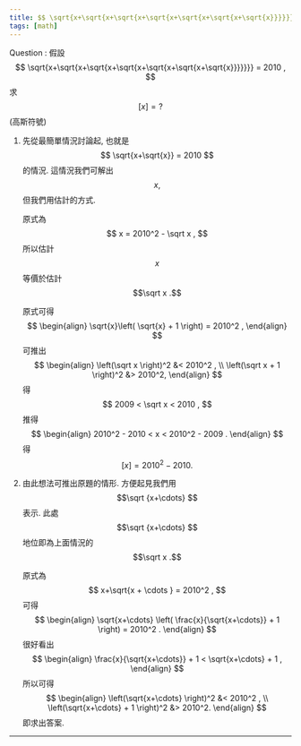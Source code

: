 ```yaml
---
title: $$ \sqrt{x+\sqrt{x+\sqrt{x+\sqrt{x+\sqrt{x+\sqrt{x+\sqrt{x}}}}}}} = 2010  $$
tags: [math]
---
```


Question
: 假設 
$$ \sqrt{x+\sqrt{x+\sqrt{x+\sqrt{x+\sqrt{x+\sqrt{x+\sqrt{x}}}}}}} = 2010 , $$ 
求 $$ [x] = ? $$ (高斯符號)

1. 先從最簡單情況討論起, 也就是 $$ \sqrt{x+\sqrt{x}}  =  2010 $$ 的情況.
   這情況我們可解出 $$ x ,$$ 但我們用估計的方式.
   
   原式為 $$ x = 2010^2 - \sqrt x , $$
   所以估計 $$x$$ 等價於估計 $$\sqrt x .$$

   原式可得
   $$ 
   \begin{align}
   \sqrt{x}\left( \sqrt{x} + 1  \right) = 2010^2 ,    
   \end{align}
   $$
   可推出
   $$ 
   \begin{align}
   \left(\sqrt x \right)^2 &< 2010^2 ,  \\
   \left(\sqrt x  + 1 \right)^2 &> 2010^2,
   \end{align}
   $$
   得 
   $$ 2009 <  \sqrt x < 2010 , $$
   推得
   $$
   \begin{align}
   2010^2 - 2010  < x  < 2010^2 - 2009 .   
   \end{align}
   $$
   得 
   $$ [x] = 2010^2-2010. $$


1. 由此想法可推出原題的情形. 方便起見我們用 $$\sqrt {x+\cdots} $$ 表示.
   此處 $$\sqrt {x+\cdots} $$ 地位即為上面情況的 $$\sqrt x .$$

   原式為 
   $$ x+\sqrt{x + \cdots }  =  2010^2 ,  $$
   可得
   $$ 
   \begin{align}
   \sqrt{x+\cdots} \left( \frac{x}{\sqrt{x+\cdots}} + 1 \right) = 2010^2 .     
   \end{align}
   $$
   很好看出
   $$  
   \begin{align}
   \frac{x}{\sqrt{x+\cdots}} + 1    <  \sqrt{x+\cdots} + 1 ,    
   \end{align}
   $$
   所以可得
   $$ 
   \begin{align}
   \left(\sqrt{x+\cdots} \right)^2 &< 2010^2 ,  \\
   \left(\sqrt{x+\cdots}  + 1 \right)^2 &> 2010^2.
   \end{align}
   $$
   即求出答案.


<!--more-->

---
